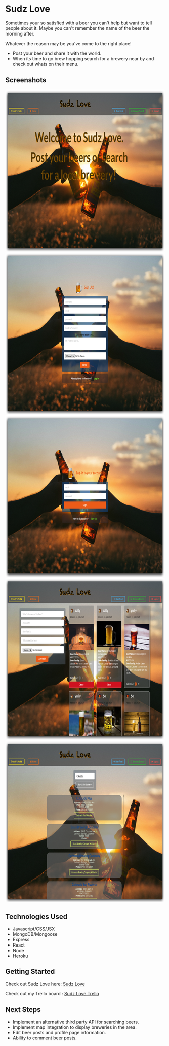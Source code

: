 

# Sudz Love
Sometimes your so satisfied with a beer you can't help but want to tell people about it. 
Maybe you can't remember the name of the beer the morning after.

Whatever the reason may be you've come to the right place!
- Post your beer and share it with the world.
- When its time to go brew hopping search for a brewery near by and check out whats on their menu.


## Screenshots

<img src="src/images/HomePage.png" width="800" height="510">

<img src="src/images/Signup.png" width="800" height="510">

<img src="src/images/Login.png" width="800" height="510">

<img src="src/images/BeerFeed.png" width="800" height="510">

<img src="src/images/SearchBrew.png" width="800" height="510">

## Technologies Used
* Javascript/CSS/JSX
* MongoDB/Mongoose
* Express
* React
* Node
* Heroku


## Getting Started
Check out Sudz Love here: [Sudz Love]()

Check out my Trello board : [Sudz Love Trello](https://trello.com/b/gSR8OJf1)



## Next Steps
* Implement an alternative third party API for searching beers.
* Implement map integration to display breweries in the area.
* Edit beer posts and profile page information.
* Ability to comment beer posts.